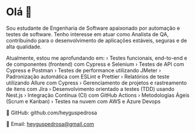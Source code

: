 # Olá 👋

Sou estudante de Engenharia de Software apaixonado por automação e testes de software. Tenho interesse em atuar como Analista de QA, contribuindo para o desenvolvimento de aplicações estáveis, seguras e de alta qualidade.

Atualmente, estou me aprofundando em:
› Testes funcionais, end-to-end e de componentes (frontend) com Cypress e Selenium
› Testes de API com Cypress e Postman
› Testes de performance utilizando JMeter
› Padronização automática com ESLint e Prettier
› Relatórios de teste utilizando Allure com Cypress
› Gerenciamento de projetos e rastreamento de itens com Jira
› Desenvolvimento orientado a testes (TDD) usando Nest.js
› Integração Contínua (CI) com GitHub Actions
› Metodologias Ágeis (Scrum e Kanban)
› Testes na nuvem com AWS e Azure Devops

🔗 GitHub: github.com/heyguspedrosa

📧 Email: heyguspedrosa@gmail.com


<!--
![Snake animation](https://github.com/edsonfsousa/edsonfsousa/blob/output/github-contribution-grid-snake.svg)

  
[![Typing SVG](https://readme-typing-svg.herokuapp.com?font=Firacode&duration=4800&vCenter=true&lines=Technology+Lover!)](https://git.io/typing-svg)

-->
